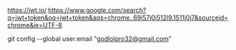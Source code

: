 https://jwt.io/
https://www.google.com/search?q=jwt+token&oq=jwt+token&aqs=chrome..69i57j0i512l9.1511j0j7&sourceid=chrome&ie=UTF-8

git config --global user.email "godlolpro32@gmail.com"